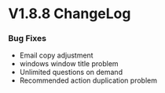 # V1.8.8 ChangeLog

### Bug Fixes
* Email copy adjustment
* windows window title problem
* Unlimited questions on demand
* Recommended action duplication problem
